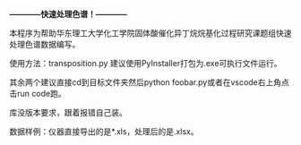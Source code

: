 **————快速处理色谱！————**

本程序为帮助华东理工大学化工学院固体酸催化异丁烷烷基化过程研究课题组快速处理色谱数据编写。

使用方法：transposition.py 建议使用PyInstaller打包为.exe可执行文件运行。

其余两个建议直接cd到目标文件夹然后python foobar.py或者在vscode右上角点击run code跑。

库没版本要求，跟着报错自己装。

数据样例：仪器直接导出的是*.xls，处理后的是.xlsx。